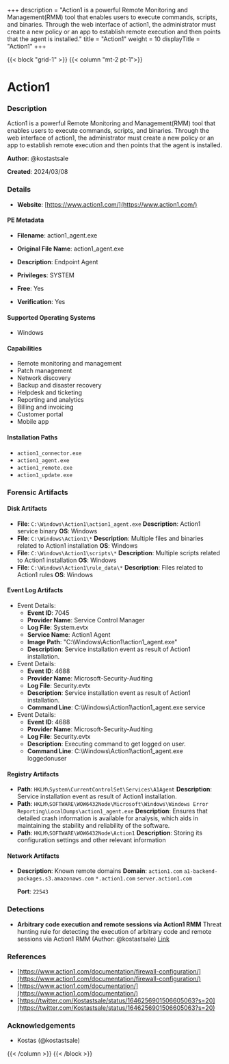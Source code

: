 +++
description = "Action1 is a powerful Remote Monitoring and Management(RMM) tool that enables users to execute commands, scripts, and binaries.  Through the web interface of action1, the administrator must create a new policy or an app to establish remote execution and then points that the agent is installed."
title = "Action1"
weight = 10
displayTitle = "Action1"
+++


{{< block "grid-1" >}}
{{< column "mt-2 pt-1">}}

# Action1


### Description

Action1 is a powerful Remote Monitoring and Management(RMM) tool that enables users to execute commands, scripts, and binaries.  Through the web interface of action1, the administrator must create a new policy or an app to establish remote execution and then points that the agent is installed.


**Author**: @kostastsale

**Created**: 2024/03/08


### Details

- **Website**: [https://www.action1.com/](https://www.action1.com/)

#### PE Metadata
- **Filename**: action1_agent.exe
- **Original File Name**: action1_agent.exe
- **Description**: Endpoint Agent

- **Privileges**: SYSTEM

- **Free**: Yes

- **Verification**: Yes

#### Supported Operating Systems
- Windows

#### Capabilities
- Remote monitoring and management
- Patch management
- Network discovery
- Backup and disaster recovery
- Helpdesk and ticketing
- Reporting and analytics
- Billing and invoicing
- Customer portal
- Mobile app


#### Installation Paths
- `action1_connector.exe`
- `action1_agent.exe`
- `action1_remote.exe`
- `action1_update.exe`

### Forensic Artifacts

#### Disk Artifacts
- **File**: `C:\Windows\Action1\action1_agent.exe`
  **Description**: Action1 service binary
  **OS**: Windows
- **File**: `C:\Windows\Action1\*`
  **Description**: Multiple files and binaries related to Action1 installation
  **OS**: Windows
- **File**: `C:\Windows\Action1\scripts\*`
  **Description**: Multiple scripts related to Action1 installation
  **OS**: Windows
- **File**: `C:\Windows\Action1\rule_data\*`
  **Description**: Files related to Action1 rules
  **OS**: Windows

#### Event Log Artifacts
- Event Details:
  - **Event ID**: 7045
  - **Provider Name**: Service Control Manager
  - **Log File**: System.evtx
  - **Service Name**: Action1 Agent
  - **Image Path**: "C:\\Windows\\Action1\\action1_agent.exe"
  - **Description**: Service installation event as result of Action1 installation.
- Event Details:
  - **Event ID**: 4688
  - **Provider Name**: Microsoft-Security-Auditing
  - **Log File**: Security.evtx
  - **Description**: Service installation event as result of Action1 installation.
  - **Command Line**: C:\Windows\Action1\action1_agent.exe service
- Event Details:
  - **Event ID**: 4688
  - **Provider Name**: Microsoft-Security-Auditing
  - **Log File**: Security.evtx
  - **Description**: Executing command to get logged on user.
  - **Command Line**: C:\Windows\Action1\action1_agent.exe loggedonuser

#### Registry Artifacts
- **Path**: `HKLM\System\CurrentControlSet\Services\A1Agent`
  **Description**: Service installation event as result of Action1 installation.
- **Path**: `HKLM\SOFTWARE\WOW6432Node\Microsoft\Windows\Windows Error Reporting\LocalDumps\action1_agent.exe`
  **Description**: Ensures that detailed crash information is available for analysis, which aids in maintaining the stability and reliability of the software.
- **Path**: `HKLM\SOFTWARE\WOW6432Node\Action1`
  **Description**: Storing its configuration settings and other relevant information

#### Network Artifacts

- **Description**: Known remote domains
  **Domain**: `action1.com` `a1-backend-packages.s3.amazonaws.com` `*.action1.com` `server.action1.com`

  **Port**: `22543`



### Detections
- **Arbitrary code execution and remote sessions via Action1 RMM**  Threat hunting rule for detecting the execution of arbitrary code and remote sessions via Action1 RMM
  (Author: @kostastsale)
  [Link](https://github.com/tsale/Sigma_rules/blob/ea87e4fc851207ca0f002ec043624f2b3bf1b2da/Threat%20Hunting%20Queries/Action1_RMM.yml)

### References
- [https://www.action1.com/documentation/firewall-configuration/](https://www.action1.com/documentation/firewall-configuration/)
- [https://www.action1.com/documentation/](https://www.action1.com/documentation/)
- [https://twitter.com/Kostastsale/status/1646256901506605063?s=20](https://twitter.com/Kostastsale/status/1646256901506605063?s=20)

### Acknowledgements
- Kostas (@kostastsale)

{{< /column >}}
{{< /block >}}
